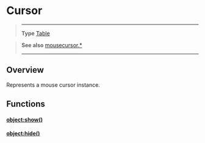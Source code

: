 # Cursor

> --------------------- ------------------------------------------------------------------------------------------
> __Type__              [Table](https://docs.coronalabs.com/api/type/Table.html)

> __See also__          [mousecursor.*](/plugin/mousecursor/)
> --------------------- ------------------------------------------------------------------------------------------

## Overview

Represents a mouse cursor instance.

## Functions

#### [object:show()](/plugin/mousecursor/type/Cursor/show)

#### [object:hide()](/plugin/mousecursor/type/Cursor/hide)